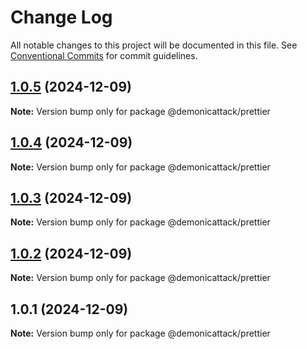 # Change Log

All notable changes to this project will be documented in this file.
See [Conventional Commits](https://conventionalcommits.org) for commit guidelines.

## [1.0.5](https://github.com/demonicattack/test/compare/@demonicattack/prettier@1.0.4...@demonicattack/prettier@1.0.5) (2024-12-09)

**Note:** Version bump only for package @demonicattack/prettier





## [1.0.4](https://github.com/demonicattack/test/compare/@demonicattack/prettier@1.0.3...@demonicattack/prettier@1.0.4) (2024-12-09)

**Note:** Version bump only for package @demonicattack/prettier





## [1.0.3](https://github.com/demonicattack/test/compare/@demonicattack/prettier@1.0.2...@demonicattack/prettier@1.0.3) (2024-12-09)

**Note:** Version bump only for package @demonicattack/prettier





## [1.0.2](https://github.com/demonicattack/test/compare/@demonicattack/prettier@1.0.1...@demonicattack/prettier@1.0.2) (2024-12-09)

**Note:** Version bump only for package @demonicattack/prettier





## 1.0.1 (2024-12-09)

**Note:** Version bump only for package @demonicattack/prettier
